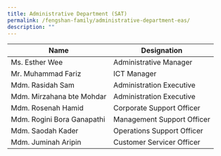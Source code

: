```yaml
---
title: Administrative Department (SAT)
permalink: /fengshan-family/administrative-department-eas/
description: ""
---
```



| Name | Designation |
| --- | --- |
| Ms. Esther Wee | Administrative Manager |
| Mr. Muhammad Fariz | ICT Manager |
| Mdm. Rasidah Sam | Administration Executive |
| Mdm. Mirzahana bte Mohdar | Administration Executive |
| Mdm. Rosenah Hamid | Corporate Support Officer |
| Mdm. Rogini Bora Ganapathi | Management Support Officer |
| Mdm. Saodah Kader | Operations Support Officer |
| Mdm. Juminah Aripin | Customer Servicer Officer |